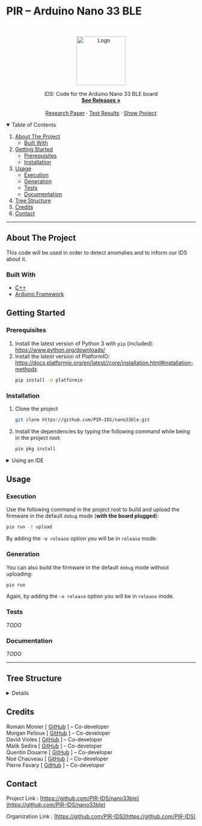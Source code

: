 # PIR – Arduino Nano 33 BLE

<!-- PROJECT LOGO -->
<br />
<p align="center">
  <a href="https://github.com/PIR-IDS/nano33ble">
    <img src="https://avatars.githubusercontent.com/u/99486891" alt="Logo" width="130">
  </a>

  <p align="center">
    IDS: Code for the Arduino Nano 33 BLE board
    <br />
    <a href="https://github.com/PIR-IDS/nano33ble/releases"><strong>See Releases »</strong></a>
    <br />
    <br />
    <a href="#">Research Paper</a>
    ·
    <a href="https://github.com/PIR-IDS/nano33ble/actions/workflows/test.yml">Test Results</a>
    ·
    <a href="https://github.com/PIR-IDS/nano33ble/projects">Show Project</a>
  </p>

<!-- TABLE OF CONTENTS -->
<details open="open">
  <summary>Table of Contents</summary>
  <ol>
    <li>
      <a href="#about-the-project">About The Project</a>
      <ul>
        <li><a href="#built-with">Built With</a></li>
      </ul>
    </li>
    <li>
      <a href="#getting-started">Getting Started</a>
      <ul>
        <li><a href="#prerequisites">Prerequisites</a></li>
        <li><a href="#installation">Installation</a></li>
      </ul>
    </li>
    <li>
      <a href="#usage">Usage</a>
      <ul>
        <li><a href="#execution">Execution</a></li>
        <li><a href="#generation">Generation</a></li>
        <li><a href="#tests">Tests</a></li>
        <li><a href="#documentation">Documentation</a></li>
      </ul>
    <li><a href="#tree-structure">Tree Structure</a></li>
    <li><a href="#credits">Credits</a></li>
    <li><a href="#contact">Contact</a></li>

  </ol>
</details>

***

<!-- ABOUT THE PROJECT -->
## About The Project

This code will be used in order to detect anomalies and to inform our IDS about it.

### Built With
* [C++](https://isocpp.org/)
* [Arduino Framework](https://docs.platformio.org/en/stable/frameworks/arduino.html)

<!-- GETTING STARTED -->
## Getting Started

### Prerequisites

1. Install the latest version of Python 3 with `pip` (included): https://www.python.org/downloads/
2. Install the latest version of PlatformIO: https://docs.platformio.org/en/latest//core/installation.html#installation-methods
    ```sh
    pip install -U platformio
    ```

### Installation

1. Clone the project
   ```sh
   git clone https://github.com/PIR-IDS/nano33ble.git
   ```
2. Install the dependencies by typing the following command while being in the project root:
   ```sh
   pio pkg install
   ```

<details>
  <summary>Using an IDE</summary>
  <br />
  If you want to use a specific IDE with this project, you can list the compatible ones by checking the `--ide` line with:
  
  ```sh
  pio init -h
  ```

  Choose your IDE with:
  ```sh
  pio init --ide <ide>
  ```

  > :warning: **DO NOT COMMIT THE NEWLY CREATED FILES AFTER THE IDE INIT COMMAND.**
  > 
  > You can add their name/location in the `.git/info/exclude` file to exclude them from the VCS without affecting the `.gitignore` file. You will also have to add the build directories created by your IDE in order to keep your artifacts outside of the project repository.

</details>

<!-- USAGE EXAMPLES -->
## Usage

### Execution

Use the following command in the project root to build and upload the firmware in the default `debug` mode (**with the board plugged**):
  ```sh
  pio run -t upload
  ```

By adding the `-e release` option you will be in `release` mode.

### Generation

You can also build the firmware in the default `debug` mode without uploading:
  ```sh
  pio run
  ```

Again, by adding the `-e release` option you will be in `release` mode.

### Tests

_TODO_

### Documentation

_TODO_

***

<!-- TREE STRUCTURE -->
## Tree Structure
<details>

_TODO_

</details>

<!-- CREDITS -->
## Credits

Romain Monier [ [GitHub](https://github.com/rmonier) ] – Co-developer
<br>
Morgan Pelloux [ [GitHub](https://github.com/MonsieurSinge) ] – Co-developer
<br>
David Violes [ [GitHub](https://github.com/ViolesD) ] – Co-developer
<br>
Malik Sedira [ [GitHub](https://github.com/sediramalik) ] – Co-developer
<br>
Quentin Douarre [ [GitHub](https://github.com/Quintus618) ] – Co-developer
<br>
Noé Chauveau [ [GitHub](https://github.com/Noecv) ] – Co-developer
<br>
Pierre Favary [ [GitHub](https://github.com/pdf-0) ] – Co-developer

<!-- CONTACT -->
## Contact

Project Link : [https://github.com/PIR-IDS/nano33ble](https://github.com/PIR-IDS/nano33ble)

Organization Link : [https://github.com/PIR-IDS](https://github.com/PIR-IDS)
